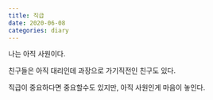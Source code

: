```yaml
---
title: 직급
date: 2020-06-08
categories: diary
---
```

나는 아직 사원이다.

친구들은 아직 대리인데 과장으로 가기직전인 친구도 있다.

직급이 중요하다면 중요할수도 있지만, 아직 사원인게 마음이 놓인다.
